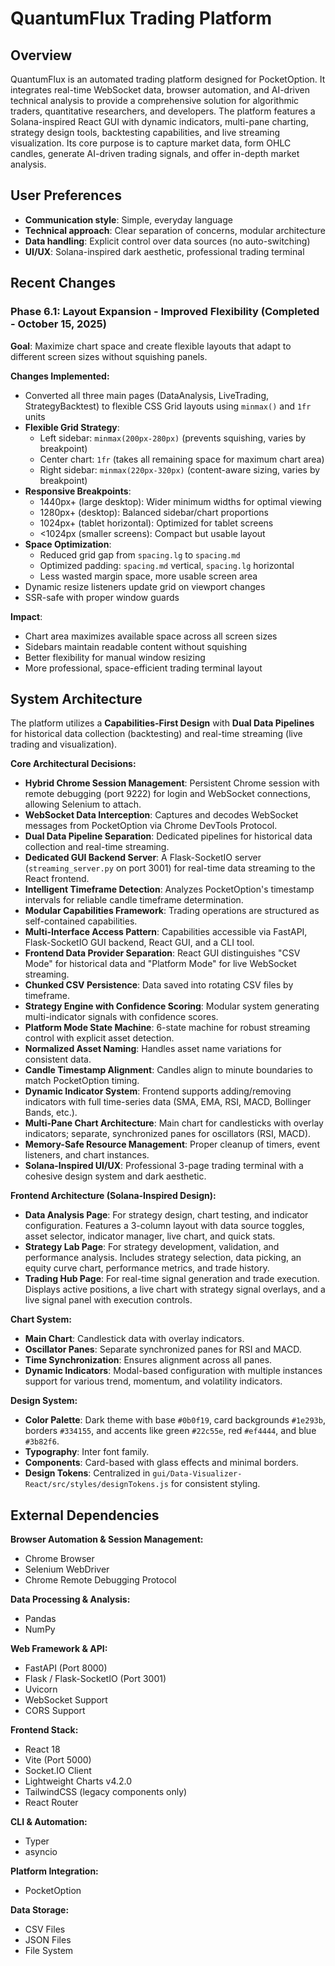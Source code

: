 # QuantumFlux Trading Platform

## Overview
QuantumFlux is an automated trading platform designed for PocketOption. It integrates real-time WebSocket data, browser automation, and AI-driven technical analysis to provide a comprehensive solution for algorithmic traders, quantitative researchers, and developers. The platform features a Solana-inspired React GUI with dynamic indicators, multi-pane charting, strategy design tools, backtesting capabilities, and live streaming visualization. Its core purpose is to capture market data, form OHLC candles, generate AI-driven trading signals, and offer in-depth market analysis.

## User Preferences
- **Communication style**: Simple, everyday language
- **Technical approach**: Clear separation of concerns, modular architecture
- **Data handling**: Explicit control over data sources (no auto-switching)
- **UI/UX**: Solana-inspired dark aesthetic, professional trading terminal

## Recent Changes

### Phase 6.1: Layout Expansion - Improved Flexibility (Completed - October 15, 2025)
**Goal**: Maximize chart space and create flexible layouts that adapt to different screen sizes without squishing panels.

**Changes Implemented:**
- Converted all three main pages (DataAnalysis, LiveTrading, StrategyBacktest) to flexible CSS Grid layouts using `minmax()` and `1fr` units
- **Flexible Grid Strategy**:
  - Left sidebar: `minmax(200px-280px)` (prevents squishing, varies by breakpoint)
  - Center chart: `1fr` (takes all remaining space for maximum chart area)
  - Right sidebar: `minmax(220px-320px)` (content-aware sizing, varies by breakpoint)
- **Responsive Breakpoints**:
  - 1440px+ (large desktop): Wider minimum widths for optimal viewing
  - 1280px+ (desktop): Balanced sidebar/chart proportions
  - 1024px+ (tablet horizontal): Optimized for tablet screens
  - <1024px (smaller screens): Compact but usable layout
- **Space Optimization**:
  - Reduced grid gap from `spacing.lg` to `spacing.md`
  - Optimized padding: `spacing.md` vertical, `spacing.lg` horizontal
  - Less wasted margin space, more usable screen area
- Dynamic resize listeners update grid on viewport changes
- SSR-safe with proper window guards

**Impact**: 
- Chart area maximizes available space across all screen sizes
- Sidebars maintain readable content without squishing
- Better flexibility for manual window resizing
- More professional, space-efficient trading terminal layout

## System Architecture
The platform utilizes a **Capabilities-First Design** with **Dual Data Pipelines** for historical data collection (backtesting) and real-time streaming (live trading and visualization).

**Core Architectural Decisions:**
- **Hybrid Chrome Session Management**: Persistent Chrome session with remote debugging (port 9222) for login and WebSocket connections, allowing Selenium to attach.
- **WebSocket Data Interception**: Captures and decodes WebSocket messages from PocketOption via Chrome DevTools Protocol.
- **Dual Data Pipeline Separation**: Dedicated pipelines for historical data collection and real-time streaming.
- **Dedicated GUI Backend Server**: A Flask-SocketIO server (`streaming_server.py` on port 3001) for real-time data streaming to the React frontend.
- **Intelligent Timeframe Detection**: Analyzes PocketOption's timestamp intervals for reliable candle timeframe determination.
- **Modular Capabilities Framework**: Trading operations are structured as self-contained capabilities.
- **Multi-Interface Access Pattern**: Capabilities accessible via FastAPI, Flask-SocketIO GUI backend, React GUI, and a CLI tool.
- **Frontend Data Provider Separation**: React GUI distinguishes "CSV Mode" for historical data and "Platform Mode" for live WebSocket streaming.
- **Chunked CSV Persistence**: Data saved into rotating CSV files by timeframe.
- **Strategy Engine with Confidence Scoring**: Modular system generating multi-indicator signals with confidence scores.
- **Platform Mode State Machine**: 6-state machine for robust streaming control with explicit asset detection.
- **Normalized Asset Naming**: Handles asset name variations for consistent data.
- **Candle Timestamp Alignment**: Candles align to minute boundaries to match PocketOption timing.
- **Dynamic Indicator System**: Frontend supports adding/removing indicators with full time-series data (SMA, EMA, RSI, MACD, Bollinger Bands, etc.).
- **Multi-Pane Chart Architecture**: Main chart for candlesticks with overlay indicators; separate, synchronized panes for oscillators (RSI, MACD).
- **Memory-Safe Resource Management**: Proper cleanup of timers, event listeners, and chart instances.
- **Solana-Inspired UI/UX**: Professional 3-page trading terminal with a cohesive design system and dark aesthetic.

**Frontend Architecture (Solana-Inspired Design):**
- **Data Analysis Page**: For strategy design, chart testing, and indicator configuration. Features a 3-column layout with data source toggles, asset selector, indicator manager, live chart, and quick stats.
- **Strategy Lab Page**: For strategy development, validation, and performance analysis. Includes strategy selection, data picking, an equity curve chart, performance metrics, and trade history.
- **Trading Hub Page**: For real-time signal generation and trade execution. Displays active positions, a live chart with strategy signal overlays, and a live signal panel with execution controls.

**Chart System:**
- **Main Chart**: Candlestick data with overlay indicators.
- **Oscillator Panes**: Separate synchronized panes for RSI and MACD.
- **Time Synchronization**: Ensures alignment across all panes.
- **Dynamic Indicators**: Modal-based configuration with multiple instances support for various trend, momentum, and volatility indicators.

**Design System:**
- **Color Palette**: Dark theme with base `#0b0f19`, card backgrounds `#1e293b`, borders `#334155`, and accents like green `#22c55e`, red `#ef4444`, and blue `#3b82f6`.
- **Typography**: Inter font family.
- **Components**: Card-based with glass effects and minimal borders.
- **Design Tokens**: Centralized in `gui/Data-Visualizer-React/src/styles/designTokens.js` for consistent styling.

## External Dependencies

**Browser Automation & Session Management:**
- Chrome Browser
- Selenium WebDriver
- Chrome Remote Debugging Protocol

**Data Processing & Analysis:**
- Pandas
- NumPy

**Web Framework & API:**
- FastAPI (Port 8000)
- Flask / Flask-SocketIO (Port 3001)
- Uvicorn
- WebSocket Support
- CORS Support

**Frontend Stack:**
- React 18
- Vite (Port 5000)
- Socket.IO Client
- Lightweight Charts v4.2.0
- TailwindCSS (legacy components only)
- React Router

**CLI & Automation:**
- Typer
- asyncio

**Platform Integration:**
- PocketOption

**Data Storage:**
- CSV Files
- JSON Files
- File System